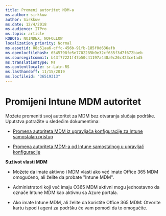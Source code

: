 ```yaml
---
title: Promeni autoritet MDM-a
ms.author: sirkkuw
author: Sirkkuw
ms.date: 12/4/2018
ms.audience: ITPro
ms.topic: article
ROBOTS: NOINDEX, NOFOLLOW
localization_priority: Normal
ms.assetid: 08c51aa6-cffc-456b-91fb-185f0d636afb
ms.openlocfilehash: 6545798fe5e7702285b9e32cf635f3d7f672baeb
ms.sourcegitcommit: b43f77221f47b50c41197a448a9c26c423ce1ad5
ms.translationtype: MT
ms.contentlocale: sr-Latn-RS
ms.lasthandoff: 11/15/2019
ms.locfileid: "36519313"
---
```

# <a name="change-intune-mdm-authority"></a>Promijeni Intune MDM autoritet

Možete promeniti svoj autoritet za MDM bez otvaranja slučaja podrške. Uputstva potražite u sledećim dokumentima:
  
- [Promena autoriteta MDM iz upravljača konfiguracije za Intune samostalan pristup](https://docs.microsoft.com/sccm/mdm/deploy-use/migrate-change-mdm-authority)
    
- [Promena autoriteta MDM-a od Intune samostalnog u upravljač konfiguracije](https://docs.microsoft.com/sccm/mdm/deploy-use/change-mdm-authority)
    
 **Suživot vlasti MDM**
  
- Možete da imate aktivno i MDM vlasti ako već imate Office 365 MDM omogućeno, ali želite da probate "Intune MDM".
    
- Administratori koji već imaju O365 MDM aktivni mogu jednostavno da označe Intune MDM kao aktivnu sa Azure portala.
    
- Ako imate Intune MDM, ali želite da koristite Office 365 MDM: Otvorite kartu ispod i agent za podršku će vam pomoći da to omogućite.
    

